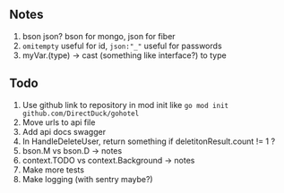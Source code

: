 ## Notes
1. bson json? bson for mongo, json for fiber
2. `omitempty` useful for id, `json:"_"` useful for passwords
3. myVar.(type) -> cast (something like interface?) to type

## Todo
1. Use github link to repository in mod init like `go mod init github.com/DirectDuck/gohotel`
2. Move urls to api file
3. Add api docs swagger
4. In HandleDeleteUser, return something if deletitonResult.count != 1 ?
5. bson.M vs bson.D -> notes
6. context.TODO vs context.Background -> notes
7. Make more tests
8. Make logging (with sentry maybe?) 
